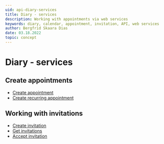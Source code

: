 ```yaml
---
uid: api-diary-services
title: Diary - services
description: Working with appointments via web services
keywords: diary, calendar, appointment, invitation, API, web services
author: Bergfrid Skaara Dias
date: 03.18.2022
topic: concept
---
```


# Diary - services

## Create appointments

* [Create appointment][1]
* [Create recurring appointment][2]

## Working with invitations

* [Create invitation][3]
* [Get invitations][4]
* [Accept invitation][5]

<!-- Referenced links -->
[1]: create-apt-services.md
[2]: create-recurring-appointment-services.md
[3]: create-invitation-services.md
[4]: get-invitations-services.md
[5]: accept-invitation-services.md

